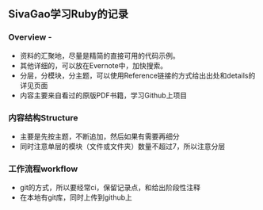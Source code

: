 ## SivaGao学习Ruby的记录

### Overview - 

 - 资料的汇聚地，尽量是精简的直接可用的代码示例。
 - 其他详细的，可以放在Evernote中，加快搜索。
 - 分层，分模块，分主题，可以使用Reference链接的方式给出出处和details的详见页面
 - 内容主要来自看过的原版PDF书籍，学习Github上项目

### 内容结构Structure

 - 主要是先按主题，不断追加，然后如果有需要再细分
 - 同时注意单层的模块（文件或文件夹）数量不超过7，所以注意分层

### 工作流程workflow

 - git的方式，所以要经常ci，保留记录点，和给出阶段性注释
 - 在本地有git库，同时上传到github上